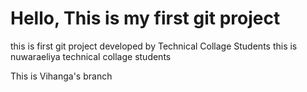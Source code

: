 # Hello, This is my first git project

this is first git project developed by Technical Collage Students
this is nuwaraeliya technical collage students

This is Vihanga's branch
